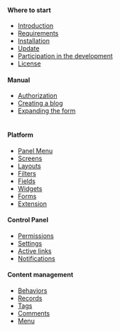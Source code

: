 <h4 class="text-orchid font-thin"> Where to start </h4>
<ul class="toc-links">
    <li><a href="/en/docs" title="ORCHID is ..."> Introduction </a></li>
    <li><a href="/en/docs/requirements/" title="This manual contains detailed system requirements for installing ORCHID on the Laravel Framework"> Requirements </a> </li>
    <li><a href="/en/docs/installation/" title="This guide covers preparation, running the installation script and steps that must be performed after the installation script is completed"> Installation </a> </li>
    <li><a href="/en/docs/upgrade/"> Update </a> </li>
    <li><a href="/en/docs/contributors/"> Participation in the development </a> </li>
    <li><a href="/en/docs/license/"> License </a> </li>
</ul>

<h4 class="text-orchid font-thin"> Manual </h4>
<ul class="toc-links">
    <!--<li> <a href="/en/docs/configuration/"> Overview of settings </a> </li> -->
    <li> <a href="/en/docs/authentication/"> Authorization </a> </li>
    <li> <a href="/en/docs/tutorial_blog/"> Creating a blog </a> </li>
    <li> <a href="/en/docs/tutorial_phpinfo/"> Expanding the form </a> </li>
     <!-- <li> <a href="/en/docs/tutorial_clinic/"> Application Development </a> </li> -->
     <!-- <li> <a href="/en/docs/tutorial_monitor/"> Developing a package </a> </li> -->
</ul>

<h4 class="text-orchid font-thin"> Platform </h4>
<ul class="toc-links">
    <li> <a href="/en/docs/panel_menu/"> Panel Menu </a> </li>
    <li> <a href="/en/docs/screens/"> Screens </a> </li>
    <li> <a href="/en/docs/layouts/"> Layouts </a> </li>
    <li> <a href="/en/docs/filters/"> Filters </a> </li>
    <li> <a href="/en/docs/field/"> Fields </a> </li>
    <li> <a href="/en/docs/widget/"> Widgets </a> </li>
    <li> <a href="/en/docs/form/"> Forms </a> </li>
    <li> <a href="/en/docs/extension/"> Extension </a> </li>
</ul>

<h4 class="text-orchid font-thin"> Control Panel </h4>
<ul class="toc-links">
    <li> <a href="/en/docs/access/"> Permissions </a> </li>
    <li> <a href="/en/docs/settings/"> Settings </a> </li>
    <li> <a href="/en/docs/active/"> Active links </a> </li>
    <li> <a href="/en/docs/alert/"> Notifications </a> </li>
</ul>

<h4 class="text-orchid font-thin"> Content management </h4>
<ul class="toc-links">
    <li> <a href="/en/docs/behaviors/"> Behaviors </a> </li>
    <li> <a href="/en/docs/post/"> Records </a> </li>
    <li> <a href="/en/docs/tags/"> Tags </a> </li>
    <li> <a href="/en/docs/comments" title="Working with comments in ORCHID"> Comments </a> </li>
    <li> <a href="/en/docs/menu/" title="OrchID menu management, menu links and user settings and menu options."> Menu </a> </li>
</ul>
